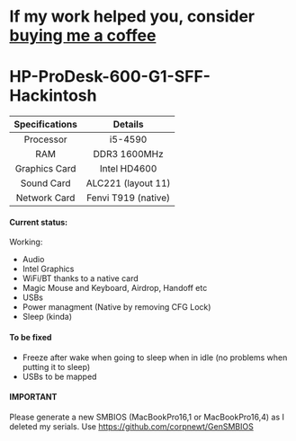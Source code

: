 # If my work helped you, consider [buying me a coffee](paypal.me/marianopela)

# HP-ProDesk-600-G1-SFF-Hackintosh

| Specifications | Details |
|:-: |:-: |
| Processor | i5-4590 |
| RAM | DDR3 1600MHz |
| Graphics Card | Intel HD4600 |
| Sound Card | ALC221 (layout 11) |
| Network Card | Fenvi T919 (native) |

#### Current status:
Working:
- Audio
- Intel Graphics
- WiFi/BT thanks to a native card
- Magic Mouse and Keyboard, Airdrop, Handoff etc
- USBs 
- Power managment (Native by removing CFG Lock)
- Sleep (kinda)

#### To be fixed
- Freeze after wake when going to sleep when in idle (no problems when putting it to sleep)
- USBs to be mapped

#### IMPORTANT

Please generate a new SMBIOS (MacBookPro16,1 or MacBookPro16,4) as I deleted my serials. 
Use https://github.com/corpnewt/GenSMBIOS

